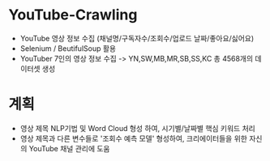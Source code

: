 # YouTube-Crawling
- YouTube 영상 정보 수집 (채널명/구독자수/조회수/업로드 날짜/좋아요/싫어요)
- Selenium / BeutifulSoup 활용
- YouTuber 7인의 영상 정보 수집 -> YN,SW,MB,MR,SB,SS,KC 총 4568개의 데이터셋 생성 

# 계획
- 영상 제목 NLP기법 및 Word Cloud 형성 하여, 시기별/날짜별 핵심 키워드 처리
- 영상 제목과 다른 변수들로 '조회수 예측 모델' 형성하여, 크리에이터들을 위한 자신의 YouTube 채널 관리에 도움
